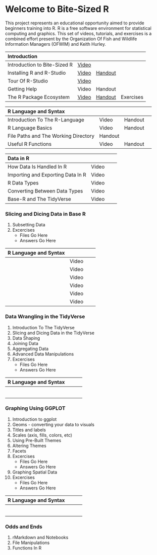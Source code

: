 # Welcome to Bite-Sized R

This project represents an educational opportunity aimed to provide beginners training into R.  R is a free software environment for statistical computing and graphics.  This set of videos, tutorials, and exercises is a combined effort present by the Organization Of Fish and Wildlife Information Managers (OFWIM) and Keith Hurley.

| Introduction | | | |
| :------------------------- | ----- | -------- | --- |
| Introduction to Bite-Sized R | [Video](https://www.youtube.com/watch?v=hZs3T5TNGIU) |  | |
| Installing R and R-Studio | [Video](https://youtu.be/icjPO6JqYtM) | [Handout](/Handouts/Install.pdf) | |
| Tour Of R-Studio          | [Video](https://studio.youtube.com/video/8cr8xgWUx1o) |  | |
| Getting Help              | Video | Handout ||
| The R Package Ecosystem   | [Video](https://studio.youtube.com/video/YlAR7NgBfVA) | [Handout](/Handouts/Packages.pdf) | Exercises |


| R Language and Syntax  |   |   |   |
| :--- | --- | --- | --- |
| Introduction To The R-Language    | Video    | Handout    |     |
| R Language Basics    | Video    | Handout    |     |
| File Paths and The Working Directory    | Handout    |     |     |
| Useful R Functions    | Video    | Handout    |     |


| Data in R  |   |   |   |
| :--- | --- | --- | --- |
| How Data Is Handled In R    | Video    |     |     |
| Importing and Exporting Data In R    | Video    |     |     |
| R Data Types    | Video    |     |     |
| Converting Between Data Types    | Video    |     |     |
| Base-R and The TidyVerse    | Video    |     |     |
  
### Slicing and Dicing Data in Base R
  1. Subsetting Data
  2. Excercises
      + Files Go Here
      + Answers Go Here
      
        
  
  | R Language and Syntax  |   |   |   |
  | :--- | --- | --- | --- |
  |     | Video    |     |     |
  |     | Video    |     |     |
  |     | Video    |     |     |
  |     | Video    |     |     |
  |     | Video    |     |     |
  |     | Video    |     |     |
  
  
### Data Wrangling in the TidyVerse
  1. Introduction To The TidyVerse
  2. Slicing and Dicing Data in the TidyVerse
  3. Data Shaping
  4. Joining Data
  5. Aggregating Data
  6. Advanced Data Manipulations
  7. Excercises
      + Files Go Here
      + Answers Go Here

  
  
  | R Language and Syntax  |   |   |   |
  | :--- | --- | --- | --- |
  |     |     |     |     |
  |     |     |     |     |
  |     |     |     |     |
  |     |     |     |     |
  |     |     |     |     |
  |     |     |     |     |
  
  
### Graphing Using GGPLOT
  1. Introduction to ggplot
  2. Geoms - converting your data to visuals
  3. Titles and labels
  4. Scales (axis, fills, colors, etc)
  5. Using Pre-Built Themes
  6. Altering Themes
  7. Facets
  8. Excercises
      + Files Go Here
      + Answers Go Here
  9. Graphing Spatial Data
  10. Excercises
        + Files Go Here
        + Answers Go Here

  
  
  | R Language and Syntax  |   |   |   |
  | :--- | --- | --- | --- |
  |     |     |     |     |
  |     |     |     |     |
  |     |     |     |     |
  |     |     |     |     |
  |     |     |     |     |
  |     |     |     |     |
  
  
  
### Odds and Ends
  1.  rMarkdown and Notebooks
  2.  File Manipulations
  3.  Functions In R
